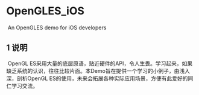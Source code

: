 # OpenGLES_iOS

​	An OpenGLES demo for iOS developers

## 1 说明

​	OpenGL ES采用大量的底层原语，贴近硬件的API，令人生畏。学习起来，如果缺乏系统的认识，往往比较片面。本Demo旨在提供一个学习的小例子，由浅入深，剖析OpenGL ES的使用，未来会拓展各种实际应用场景，方便有此爱好的同仁学习交流。



